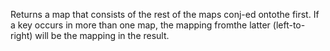 Returns a map that consists of the rest of the maps conj-ed ontothe first.  If a key occurs in more than one map, the mapping fromthe latter (left-to-right) will be the mapping in the result.